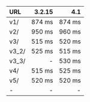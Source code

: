 | URL   | 3.2.15 |    4.1 |
|:------|-------:|-------:|
| v1/   | 874 ms | 874 ms |
| v2/   | 950 ms | 960 ms |
| v3/   | 515 ms | 520 ms |
| v3_2/ | 525 ms | 515 ms |
| v3_3/ |      - | 530 ms |
| v4/   | 515 ms | 525 ms |
| v5/   | 520 ms | 520 ms |
| -     |      - |      - |
